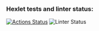 ### Hexlet tests and linter status:
[![Actions Status](https://github.com/SellY0urS0ul/php-project-lvl2/workflows/hexlet-check/badge.svg)](https://github.com/SellY0urS0ul/php-project-lvl2/actions)
![Linter Status](https://github.com/SellY0urS0ul/php-project-lvl2/actions/workflows/github-actions.yml/badge.svg)